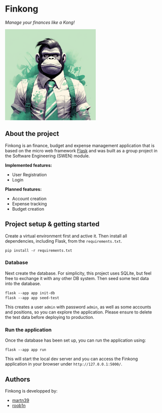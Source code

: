 # Finkong
_Manage your finances like a Kong!_

![Finkong Logo](./app/static/images/finkong-logo-small.png)

## About the project
Finkong is an finance, budget and expense management application that is based on the micro web framework [Flask](https://flask.palletsprojects.com/) and was built as a group project in the Software Engineering (SWEN) module.

**Implemented features:**
- User Registration
- Login

**Planned features:**
- Account creation
- Expense tracking
- Budget creation

## Project setup & getting started

Create a virtual environment first and active it. Then install all dependencies, including Flask, from the `requirements.txt`.

```
pip install -r requirements.txt
```

### Database
Next create the database. For simplicity, this project uses SQLite, but feel free to exchange it with any other DB system. Then seed some test data into the database. 

```
flask --app app init-db
flask --app app seed-test
```
This creates a user `admin` with password `admin`, as well as some accounts and positions, so you can explore the application. Please ensure to delete the test data before deploying to production. 

### Run the application
Once the database has been set up, you can run the application using:
```
flask --app app run
```

This will start the local dev server and you can access the Finkong application in your browser under `http://127.0.0.1:5000/`.

## Authors 
Finkong is developped by:
- [martn39](https://github.com/martn39)
- [roob1n](https://github.com/roob1n)